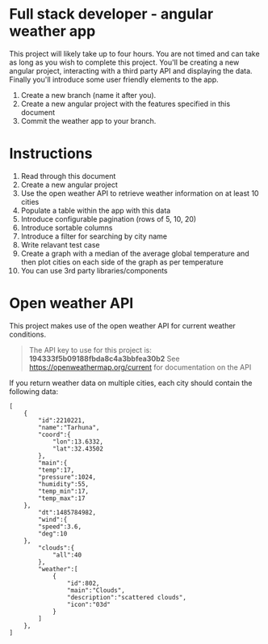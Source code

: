 # Full stack developer - angular weather app
This project will likely take up to four hours. You are not timed and can take as long as you wish to complete this project. You'll be creating a new angular project, interacting with a third party API and displaying the data. Finally you'll introduce some user friendly elements to the app.
1. Create a new branch (name it after you). 
2. Create a new angular project with the features specified in this document
3. Commit the weather app to your branch.

# Instructions
1. Read through this document
2. Create a new angular project
3. Use the open weather API to retrieve weather information on at least 10 cities
4. Populate a table within the app with this data
5. Introduce configurable pagination (rows of 5, 10, 20)
6. Introduce sortable columns
7. Introduce a filter for searching by city name
8. Write relavant test case
9. Create a graph with a median of the average global temperature and then plot cities on each side of the graph as per temperature
10. You can use 3rd party libraries/components

# Open weather API

This project makes use of the open weather API for current weather conditions.

> The API key to use for this project is: **194333f5b09188fbda8c4a3bbfea30b2**
> See https://openweathermap.org/current for documentation on the API

If you return weather data on multiple cities, each city should contain the following data: 

```
[  
	{  
		"id":2210221,  
		"name":"Tarhuna",  
		"coord":{  
			"lon":13.6332,  
			"lat":32.43502  
		},  
		"main":{  
		"temp":17,  
		"pressure":1024,  
		"humidity":55,  
		"temp_min":17,  
		"temp_max":17  
	},  
		"dt":1485784982,  
		"wind":{  
		"speed":3.6,  
		"deg":10  
	},  
		"clouds":{  
			"all":40  
		},  
		"weather":[  
			{  
				"id":802,  
				"main":"Clouds",  
				"description":"scattered clouds",  
				"icon":"03d"  
			}  
		]  
	},  
] 
```
